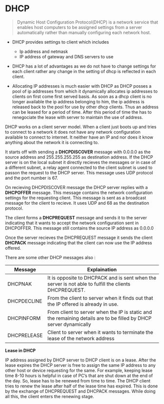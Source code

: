 # DHCP

> Dynamic Host Configuration Protocol(DHCP) is a network service that enables host computers to be assigned settings from a server automatically rather than manually configuring each network host.

* DHCP provides settings to client which includes 
	* Ip address and netmask
	* IP address of gateway and DNS servers to use

* DHCP has a lot of advantages as we do not have to change settings for each client rather any change in the setting of dhcp is reflected in each client. 

* Allocating IP addresses is much easier with DHCP as DHCP posses a pool of ip addresses from which it dynamically allocates ip addresses to clients on first come first served basis. As soon as a dhcp client is no longer available the ip address belonging to him, the ip address is released back to the pool for use by other dhcp clients. Thus an address can be leased for a period of time. After this period of time the has to renegociate the lease with server to maintain the use of address.

DHCP works on a client server model. When a client just boots up and tries to connect to a network it does not have any network configuration available to connect to internet. It neither have an IP and nor does it know anything about the network it is connecting to.

It starts off with sending a **DHCPDISCOVER** message with 0.0.0.0 as the source address and 255.255.255.255 as destination address. If the DHCP server is on the local subnet it directly recieves the messages or in case of a different subnet, a relay agent connected to the client subnet is used to passon the request to the DHCP server. This message uses UDP protocol and the port number is 67.

On recieving DHCPDISCOVER message the DHCP server replies with a **DHCPOFFER** message. This message contains the network configuration settings for the requesting client. This message is sent as a broadcast message for the client to recieve. It uses UDP and 68 as the destination protocol.

The client forms a **DHCPREQUEST** message and sends it to the server indicating that it wants to accept the network configuration sent in DHCPOFFER. This message still contains the source IP address as 0.0.0.0

Once the server recieves the DHCPREQUEST message it sends the client **DHCPACK** message indicating that the client can now use the IP address offered.

There are some other DHCP messages also :

| Message | Explaination |
-----|-----
| DHCPNAK | It is opposite to DHCPACK and is sent when the server is not able to fulfill the clients DHCPREQUEST.|
| DHCPDECLINE | From the client to server when it finds out that the IP offered is already in use. |
| DHCPINFORM | From client to server when the IP is static and the remaining details are to be filled by DHCP server dynamically |
| DHCPRELEASE | Client to server when it wants to terminate the lease of the network address |

**Lease in DHCP**

IP  address assigned by DHCP server to DHCP client is on a lease. After the lease expires the DHCP server is free to assign the same IP address to any other host or device requesting for the same. For example, keeping lease time 8-10 hours is helpful in case of PC’s that are shut down at the end of the day.  So, lease has to be renewed from time to time. The DHCP client tries to renew the lease after half of the lease time has expired. This is done by the exchange of DHCPREQUEST and DHCPACK messages. While doing all this, the client enters the renewing stage.
